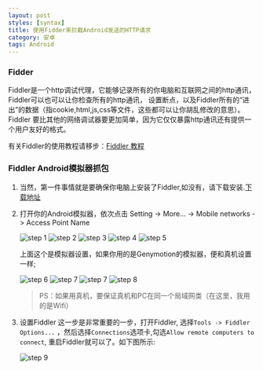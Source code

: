 ```yaml
---
layout: post
styles: [syntax]
title: 使用Fidder来拦截Android发送的HTTP请求
category: 安卓
tags: Android
---
```


### Fidder  

Fiddler是一个http调试代理，它能够记录所有的你电脑和互联网之间的http通讯，Fiddler可以也可以让你检查所有的http通讯，
设置断点，以及Fiddler所有的“进出”的数据（指cookie,html,js,css等文件，这些都可以让你胡乱修改的意思）。 
Fiddler 要比其他的网络调试器要更加简单，因为它仅仅暴露http通讯还有提供一个用户友好的格式。

有关Fiddler的使用教程请移步：[Fiddler 教程](http://kb.cnblogs.com/page/130367/)

### Fiddler Android模拟器抓包

1. 当然，第一件事情就是要确保你电脑上安装了Fiddler,如没有，请下载安装.[下载地址](http://www.telerik.com/download/fiddler)

2. 打开你的Android模拟器，依次点击 Setting -> More... -> Mobile networks -> Access Point Name
    
    ![step 1](../../../../assets/img/2014-08-13/step_01.png)
    ![step 2](../../../../assets/img/2014-08-13/step_02.png)
    ![step 3](../../../../assets/img/2014-08-13/step_03.png)
    ![step 4](../../../../assets/img/2014-08-13/step_04.png)
    ![step 5](../../../../assets/img/2014-08-13/step_05.png)

   上面这个是模拟器设置，如果你用的是Genymotion的模拟器，便和真机设置一样;
   
   ![step 6](../../../../assets/img/2014-08-13/step_06.png)
   ![step 7](../../../../assets/img/2014-08-13/step_07.png)
   ![step 7](../../../../assets/img/2014-08-13/step_07.png)
   ![step 8](../../../../assets/img/2014-08-13/step_08.png)
   
   > PS：如果用真机，要保证真机和PC在同一个局域网类（在这里，我用的是Wifi）

3. 设置Fiddler
	这一步是非常重要的一步，打开Fiddler, 选择`Tools -> Fiddler Options...` ，然后选择`Connections`选项卡,勾选`Allow remote computers to connect`,
	重启Fiddler就可以了。如下图所示:

    ![step 9](../../../assets/img/2014-08-13/step_09.png)
